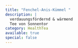 ```yaml
---
title: "Fenchel-Anis-Kümmel "
description: |
  verdauungsfördernd & wärmend
  Tee von Sonnentor
category: HealthTea
available: true
special: false
---
```

